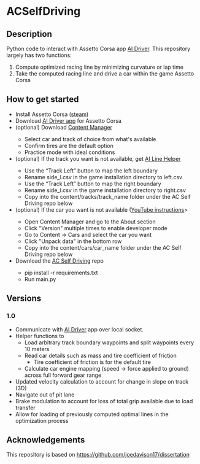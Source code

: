 # ACSelfDriving
## Description
Python code to interact with Assetto Corsa app [AI Driver](https://github.com/jesung/aidriver). This repository largely has two functions: 
1. Compute optimized racing line by minimizing curvature or lap time
2. Take the computed racing line and drive a car within the game Assetto Corsa


## How to get started
<ul>
					<li>Install Assetto Corsa (<a href="https://store.steampowered.com/app/244210/Assetto_Corsa/" target="_blank">steam</a>)</li>
					<li>Download <a href="https://github.com/jesung/aidriver" target="_blank">AI Driver app</a> for Assetto Corsa</li>
					<li>(optional) Download <a href="https://assettocorsa.club/content-manager.html" target="_blank">Content Manager</a></li>
						<ul>
							<li>Select car and track of choice from what's available</li>
							<li>Confirm tires are the default option</li>
							<li>Practice mode with ideal conditions</li>
						</ul>
					<li>(optional) If the track you want is not available, get <a href="https://www.racedepartment.com/downloads/ai-line-helper.16016/" target="_blank">AI Line Helper</a></li>
						<ul>
							<li>Use the “Track Left” button to map the left boundary</li>
							<li>Rename side_l.csv in the game installation directory to left.csv</li>
							<li>Use the “Track Left” button to map the right boundary</li>
							<li>Rename side_l.csv in the game installation directory to right.csv</li>
							<li>Copy into the content/tracks/track_name folder under the AC Self Driving repo below</li>
						</ul>
					<li>(optional) If the car you want is not available (<a href="https://www.youtube.com/watch?v=H-Fji4-boME&ab_channel=UnleashedDrivers" target="_blank">YouTube instructions</a>></li>
						<ul>
							<li>Open Content Manager and go to the About section</li>
							<li>Click "Version" multiple times to enable developer mode</li>
							<li>Go to Content -> Cars and select the car you want</li>
							<li>Click "Unpack data" in the bottom row</li>
							<li>Copy into the content/cars/car_name folder under the AC Self Driving repo below</li>
						</ul>
					<li>Download the <a href="https://github.com/jesung/ACSelfDriving" target="_blank">AC Self Driving</a> repo</li>
						<ul>
						<li>pip install -r requirements.txt</li>
						<li>Run main.py</li>
						</ul>
				</ul>

## Versions
### 1.0
* Communicate with [AI Driver](https://github.com/jesung/aidriver) app over local socket.
* Helper functions to
  * Load arbitrary track boundary waypoints and split waypoints every 10 meters
  * Read car details such as mass and tire coefficient of friction
    * Tire coefficient of friction is for the default tire
  * Calculate car engine mapping (speed -> force applied to ground) across full forward gear range
* Updated velocity calculation to account for change in slope on track (3D)
* Navigate out of pit lane
* Brake modulation to account for loss of total grip available due to load transfer
* Allow for loading of previously computed optimal lines in the optimization process

## Acknowledgements
This repository is based on https://github.com/joedavison17/dissertation

